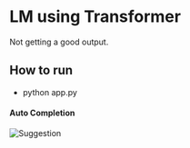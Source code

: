 # LM using Transformer

Not getting a good output.

## How to run
- python app.py

#### Auto Completion
![Suggestion](https://github.com/SakibBinAlam/Natural-Language-Processing/blob/main/LM%20using%20Transformer/fig.png)
